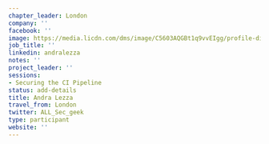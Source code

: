 ```yaml
---
chapter_leader: London
company: ''
facebook: ''
image: https://media.licdn.com/dms/image/C5603AQGBt1q9vvEIgg/profile-displayphoto-shrink_800_800/0?e=1562803200&v=beta&t=0EK8FQSXvhn5Et6jG1031dWa46JlcmOc_GRPv0rZ3jM
job_title: ''
linkedin: andralezza
notes: ''
project_leader: ''
sessions:
- Securing the CI Pipeline
status: add-details
title: Andra Lezza
travel_from: London
twitter: ALL_Sec_geek
type: participant
website: ''
---
```


<!-- put more details about participant here -->